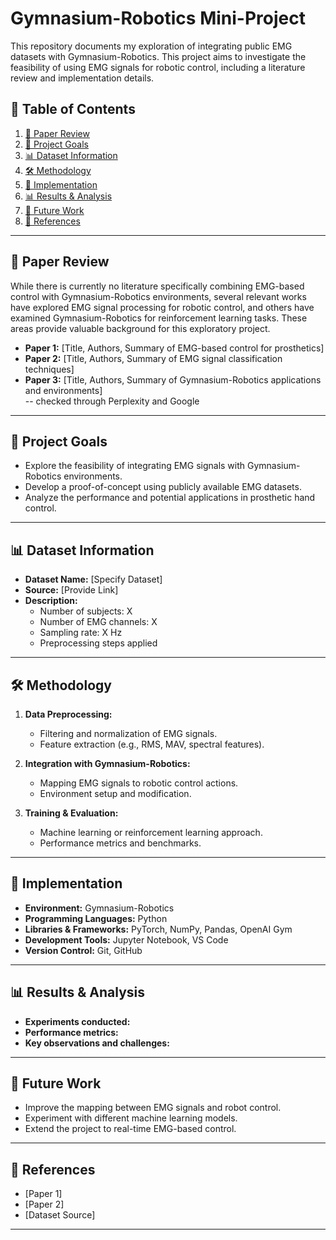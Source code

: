 # Gymnasium-Robotics Mini-Project

This repository documents my exploration of integrating public EMG datasets with Gymnasium-Robotics. This project aims to investigate the feasibility of using EMG signals for robotic control, including a literature review and implementation details.

## 📌 Table of Contents
1. [📖 Paper Review](#paper-review)
2. [🎯 Project Goals](#project-goals)
3. [📊 Dataset Information](#dataset-information)
4. [🛠 Methodology](#methodology)
5. [🚀 Implementation](#implementation)
6. [📊 Results & Analysis](#results--analysis)
7. [🔧 Future Work](#future-work)
8. [📜 References](#references)

---

## 📖 Paper Review

While there is currently no literature specifically combining EMG-based control with Gymnasium-Robotics environments, several relevant works have explored EMG signal processing for robotic control, and others have examined Gymnasium-Robotics for reinforcement learning tasks. These areas provide valuable background for this exploratory project.

- **Paper 1:** [Title, Authors, Summary of EMG-based control for prosthetics]
- **Paper 2:** [Title, Authors, Summary of EMG signal classification techniques]
- **Paper 3:** [Title, Authors, Summary of Gymnasium-Robotics applications and environments]
<br/>-- checked through Perplexity and Google

---

## 🎯 Project Goals
- Explore the feasibility of integrating EMG signals with Gymnasium-Robotics environments.
- Develop a proof-of-concept using publicly available EMG datasets.
- Analyze the performance and potential applications in prosthetic hand control.

---

## 📊 Dataset Information

- **Dataset Name:** [Specify Dataset]
- **Source:** [Provide Link]
- **Description:**
  - Number of subjects: X
  - Number of EMG channels: X
  - Sampling rate: X Hz
  - Preprocessing steps applied

---

## 🛠 Methodology

1. **Data Preprocessing:**
   - Filtering and normalization of EMG signals.
   - Feature extraction (e.g., RMS, MAV, spectral features).
   
2. **Integration with Gymnasium-Robotics:**
   - Mapping EMG signals to robotic control actions.
   - Environment setup and modification.

3. **Training & Evaluation:**
   - Machine learning or reinforcement learning approach.
   - Performance metrics and benchmarks.

---

## 🚀 Implementation

- **Environment:** Gymnasium-Robotics
- **Programming Languages:** Python
- **Libraries & Frameworks:** PyTorch, NumPy, Pandas, OpenAI Gym
- **Development Tools:** Jupyter Notebook, VS Code
- **Version Control:** Git, GitHub

---

## 📊 Results & Analysis

- **Experiments conducted:**
- **Performance metrics:**
- **Key observations and challenges:**

---

## 🔧 Future Work

- Improve the mapping between EMG signals and robot control.
- Experiment with different machine learning models.
- Extend the project to real-time EMG-based control.

---

## 📜 References

- [Paper 1]
- [Paper 2]
- [Dataset Source]

---

